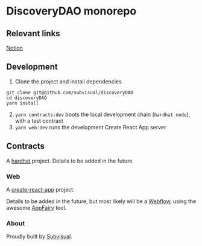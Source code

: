 # DiscoveryDAO monorepo

[notion]: https://www.notion.so/fractal-/Discovery-DAO-0b8ada556f544e219e4756032f97c0e7
[cra]: https://create-react-app.dev/
[hardhat]: https://hardhat.org/
[webflow]: https://webflow.com/
[appfairy]: https://github.com/DAB0mB/Appfairy
[subvisual]: https://subvisual.com/

## Relevant links

[Notion][notion]

## Development

1. Clone the project and install dependencies

```
git clone git@github.com/subvisual/discoveryDAO
cd discoveryDAO
yarn install
```

2. `yarn contracts:dev` boots the local development chain (`hardhat node`), with a test contract
3. `yarn web:dev` runs the development Create React App server

## Contracts

A [hardhat][hardhat] project. Details to be added in the future

### Web

A [create-react-app][cra] project.

Details to be added in the future, but most likely will be a [Webflow][webflow],
using the awesome [AppFairy][appfairy] tool.

### About

Proudly built by [Subvisual][subvisual].
